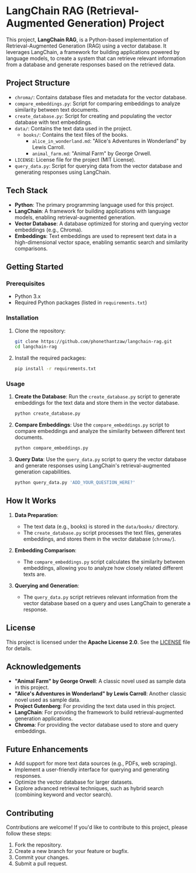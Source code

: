 # LangChain RAG (Retrieval-Augmented Generation) Project

This project, **LangChain RAG**, is a Python-based implementation of Retrieval-Augmented Generation (RAG) using a vector database. It leverages LangChain, a framework for building applications powered by language models, to create a system that can retrieve relevant information from a database and generate responses based on the retrieved data.

## Project Structure

- `chroma/`: Contains database files and metadata for the vector database.
- `compare_embeddings.py`: Script for comparing embeddings to analyze similarity between text documents.
- `create_database.py`: Script for creating and populating the vector database with text embeddings.
- `data/`: Contains the text data used in the project.
  - `books/`: Contains the text files of the books.
    - `alice_in_wonderland.md`: "Alice's Adventures in Wonderland" by Lewis Carroll.
    - `animal_farm.md`: "Animal Farm" by George Orwell.
- `LICENSE`: License file for the project (MIT License).
- `query_data.py`: Script for querying data from the vector database and generating responses using LangChain.

## Tech Stack

- **Python**: The primary programming language used for this project.
- **LangChain**: A framework for building applications with language models, enabling retrieval-augmented generation.
- **Vector Database**: A database optimized for storing and querying vector embeddings (e.g., Chroma).
- **Embeddings**: Text embeddings are used to represent text data in a high-dimensional vector space, enabling semantic search and similarity comparisons.

## Getting Started

### Prerequisites

- Python 3.x
- Required Python packages (listed in `requirements.txt`)

### Installation

1. Clone the repository:
    ```sh
    git clone https://github.com/phonethantzaw/langchain-rag.git
    cd langchain-rag
    ```

2. Install the required packages:
    ```sh
    pip install -r requirements.txt
    ```

### Usage

1. **Create the Database**:
   Run the `create_database.py` script to generate embeddings for the text data and store them in the vector database.
    ```sh
    python create_database.py
    ```

2. **Compare Embeddings**:
   Use the `compare_embeddings.py` script to compare embeddings and analyze the similarity between different text documents.
    ```sh
    python compare_embeddings.py
    ```

3. **Query Data**:
   Use the `query_data.py` script to query the vector database and generate responses using LangChain's retrieval-augmented generation capabilities.
    ```sh
    python query_data.py 'ADD_YOUR_QUESTION_HERE?'
    ```

## How It Works

1. **Data Preparation**:
   - The text data (e.g., books) is stored in the `data/books/` directory.
   - The `create_database.py` script processes the text files, generates embeddings, and stores them in the vector database (`chroma/`).

2. **Embedding Comparison**:
   - The `compare_embeddings.py` script calculates the similarity between embeddings, allowing you to analyze how closely related different texts are.

3. **Querying and Generation**:
   - The `query_data.py` script retrieves relevant information from the vector database based on a query and uses LangChain to generate a response.

## License

This project is licensed under the **Apache License 2.0**. See the [LICENSE](LICENSE) file for details.

## Acknowledgements

- **"Animal Farm" by George Orwell**: A classic novel used as sample data in this project.
- **"Alice's Adventures in Wonderland" by Lewis Carroll**: Another classic novel used as sample data.
- **Project Gutenberg**: For providing the text data used in this project.
- **LangChain**: For providing the framework to build retrieval-augmented generation applications.
- **Chroma**: For providing the vector database used to store and query embeddings.

## Future Enhancements

- Add support for more text data sources (e.g., PDFs, web scraping).
- Implement a user-friendly interface for querying and generating responses.
- Optimize the vector database for larger datasets.
- Explore advanced retrieval techniques, such as hybrid search (combining keyword and vector search).

## Contributing

Contributions are welcome! If you'd like to contribute to this project, please follow these steps:

1. Fork the repository.
2. Create a new branch for your feature or bugfix.
3. Commit your changes.
4. Submit a pull request.

